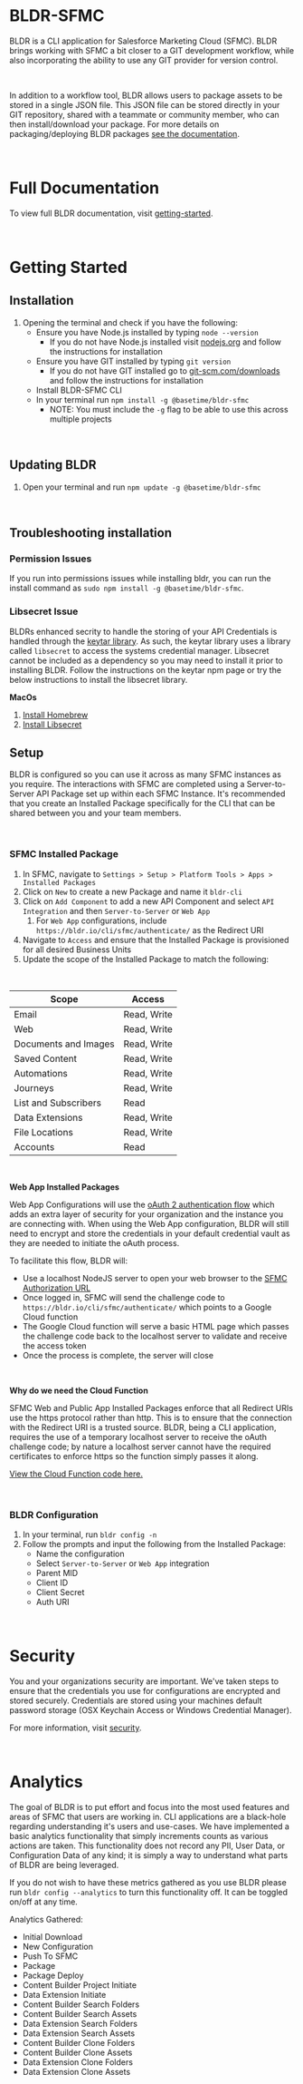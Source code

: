 # BLDR-SFMC

BLDR is a CLI application for Salesforce Marketing Cloud (SFMC). BLDR brings working with SFMC a bit closer to a GIT development workflow, while also incorporating the ability to use any GIT provider for version control.

<br>

In addition to a workflow tool, BLDR allows users to package assets to be stored in a single JSON file. This JSON file can be stored directly in your GIT repository, shared with a teammate or community member, who can then install/download your package. For more details on packaging/deploying BLDR packages [see the documentation](https://bldr.io/documentation/sfmc/v1/package/).

<br>

# Full Documentation

To view full BLDR documentation, visit [getting-started](https://bldr.io/documentation/sfmc/v1/getting-started/).

<br />

# Getting Started

## Installation

1. Opening the terminal and check if you have the following:
    - Ensure you have Node.js installed by typing `node --version`
        - If you do not have Node.js installed visit [nodejs.org](https://www.nodejs.org) and follow the instructions for installation
    - Ensure you have GIT installed by typing `git version`
        - If you do not have GIT installed go to [git-scm.com/downloads](https://www.git-scm.com/downloads) and follow the instructions for installation
    - Install BLDR-SFMC CLI
    - In your terminal run `npm install -g @basetime/bldr-sfmc`
        - NOTE: You must include the `-g` flag to be able to use this across multiple projects

<br>

## Updating BLDR

1. Open your terminal and run `npm update -g @basetime/bldr-sfmc`

<br>

## Troubleshooting installation

### Permission Issues

If you run into permissions issues while installing bldr, you can run the install command as `sudo npm install -g @basetime/bldr-sfmc`.

### Libsecret Issue

BLDRs enhanced secrity to handle the storing of your API Credentials is handled through the [keytar library](https://www.npmjs.com/package/keytar). As such, the keytar library uses a library called `libsecret` to access the systems credential manager. Libsecret cannot be included as a dependency so you may need to install it prior to installing BLDR. Follow the instructions on the keytar npm page or try the below instructions to install the libsecret library.

**MacOs**

1. [Install Homebrew](https://brew.sh/)
2. [Install Libsecret](https://formulae.brew.sh/formula/libsecret#default)

## Setup

BLDR is configured so you can use it across as many SFMC instances as you require. The interactions with SFMC are completed using a Server-to-Server API Package set up within each SFMC Instance. It's recommended that you create an Installed Package specifically for the CLI that can be shared between you and your team members.

<br>

### SFMC Installed Package

1. In SFMC, navigate to `Settings > Setup > Platform Tools > Apps > Installed Packages`
2. Click on `New` to create a new Package and name it `bldr-cli`
3. Click on `Add Component` to add a new API Component and select `API Integration` and then `Server-to-Server` or `Web App`
   1. For `Web App` configurations, include `https://bldr.io/cli/sfmc/authenticate/` as the Redirect URI
4. Navigate to `Access` and ensure that the Installed Package is provisioned for all desired Business Units
5. Update the scope of the Installed Package to match the following:

<br>

| Scope                | Access      |
| -------------------- | ----------- |
| Email                | Read, Write |
| Web                  | Read, Write |
| Documents and Images | Read, Write |
| Saved Content        | Read, Write |
| Automations          | Read, Write |
| Journeys             | Read, Write |
| List and Subscribers | Read        |
| Data Extensions      | Read, Write |
| File Locations       | Read, Write |
| Accounts             | Read        |

<br>

**Web App Installed Packages**

Web App Configurations will use the [oAuth 2 authentication flow](https://developer.salesforce.com/docs/marketing/marketing-cloud/guide/integration-app-auth-code.html) which adds an extra layer of security for your organization and the instance you are connecting with. When using the Web App configuration, BLDR will still need to encrypt and store the credentials in your default credential vault as they are needed to initiate the oAuth process.

To facilitate this flow, BLDR will:
- Use a localhost NodeJS server to open your web browser to the [SFMC Authorization URL](https://developer.salesforce.com/docs/marketing/marketing-cloud/guide/authorization-code.html)
- Once logged in, SFMC will send the challenge code to `https://bldr.io/cli/sfmc/authenticate/` which points to a Google Cloud function
- The Google Cloud function will serve a basic HTML page which passes the challenge code back to the localhost server to validate and receive the access token
- Once the process is complete, the server will close

<br>

**Why do we need the Cloud Function**

SFMC Web and Public App Installed Packages enforce that all Redirect URIs use the https protocol rather than http. This is to ensure that the connection with the Redirect URI is a trusted source. BLDR, being a CLI application, requires the use of a temporary localhost server to receive the oAuth challenge code; by nature a localhost server cannot have the required certificates to enforce https so the function simply passes it along.

[View the Cloud Function code here.](https://github.com/basetime/bldr-sfmc/blob/main/lib/_utils/oAuth_CloudFunction.js)

<br>

### BLDR Configuration

1. In your terminal, run `bldr config -n`
2. Follow the prompts and input the following from the Installed Package:
    - Name the configuration
    - Select `Server-to-Server` or `Web App` integration
    - Parent MID
    - Client ID
    - Client Secret
    - Auth URI

<br>

# Security

You and your organizations security are important. We've taken steps to ensure that the credentials you use for configurations are encrypted and stored securely. Credentials are stored using your machines default password storage (OSX Keychain Access or Windows Credential Manager).

For more information, visit [security](https://bldr.io/documentation/sfmc/v1/security/).

<br>

# Analytics

The goal of BLDR is to put effort and focus into the most used features and areas of SFMC that users are working in. CLI applications are a black-hole regarding understanding it's users and use-cases. We have implemented a basic analytics functionality that simply increments counts as various actions are taken. This functionality does not record any PII, User Data, or Configuration Data of any kind; it is simply a way to understand what parts of BLDR are being leveraged.

If you do not wish to have these metrics gathered as you use BLDR please run `bldr config --analytics` to turn this functionality off. It can be toggled on/off at any time.

Analytics Gathered:
  - Initial Download
  - New Configuration
  - Push To SFMC
  - Package
  - Package Deploy
  - Content Builder Project Initiate
  - Data Extension Initiate
  - Content Builder Search Folders
  - Content Builder Search Assets
  - Data Extension Search Folders
  - Data Extension Search Assets
  - Content Builder Clone Folders
  - Content Builder Clone Assets
  - Data Extension Clone Folders
  - Data Extension Clone Assets
<br>

